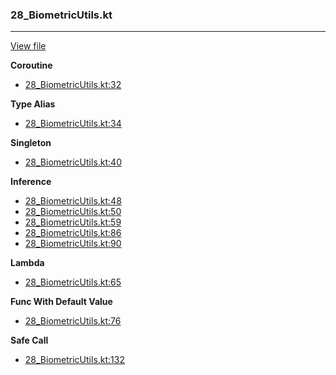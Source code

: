 ### 28_BiometricUtils.kt
---
[View file](../../recall_analyzed/28_BiometricUtils.kt)

**Coroutine**

 - [28_BiometricUtils.kt:32](../../recall_analyzed/28_BiometricUtils.kt#L32)

**Type Alias**

 - [28_BiometricUtils.kt:34](../../recall_analyzed/28_BiometricUtils.kt#L34)

**Singleton**

 - [28_BiometricUtils.kt:40](../../recall_analyzed/28_BiometricUtils.kt#L40)

**Inference**

 - [28_BiometricUtils.kt:48](../../recall_analyzed/28_BiometricUtils.kt#L48)
 - [28_BiometricUtils.kt:50](../../recall_analyzed/28_BiometricUtils.kt#L50)
 - [28_BiometricUtils.kt:59](../../recall_analyzed/28_BiometricUtils.kt#L59)
 - [28_BiometricUtils.kt:86](../../recall_analyzed/28_BiometricUtils.kt#L86)
 - [28_BiometricUtils.kt:90](../../recall_analyzed/28_BiometricUtils.kt#L90)

**Lambda**

 - [28_BiometricUtils.kt:65](../../recall_analyzed/28_BiometricUtils.kt#L65)

**Func With Default Value**

 - [28_BiometricUtils.kt:76](../../recall_analyzed/28_BiometricUtils.kt#L76)

**Safe Call**

 - [28_BiometricUtils.kt:132](../../recall_analyzed/28_BiometricUtils.kt#L132)
